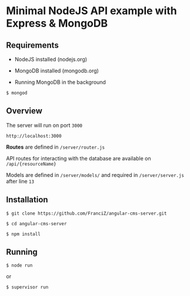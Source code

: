 # Minimal NodeJS API example with Express & MongoDB

## Requirements

* NodeJS installed (nodejs.org)
* MongoDB installed (mongodb.org)

* Running MongoDB in the background
```
$ mongod
```


## Overview

The server will run on port ```3000```

```
http://localhost:3000
```

**Routes** are defined in ```/server/router.js```

API routes for interacting with the database are available on ```/api/{resourceName}```

Models are defined in ```/server/models/``` and required in ```/server/server.js``` after line ```13```


## Installation

```
$ git clone https://github.com/FranciZ/angular-cms-server.git
```
```
$ cd angular-cms-server
```
```
$ npm install
```

## Running

```
$ node run
```
or

```
$ supervisor run
```

